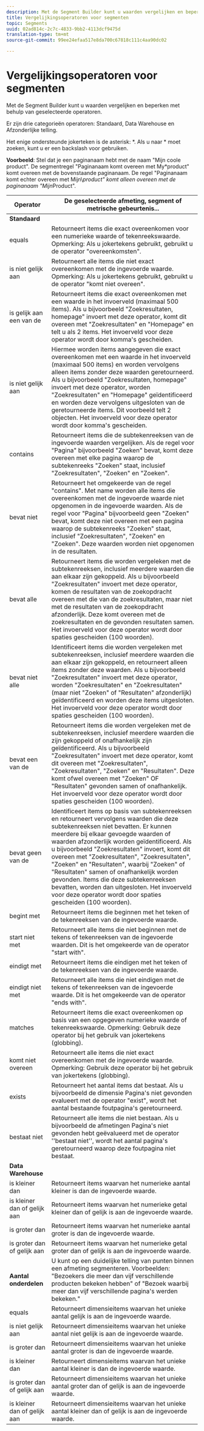 ```yaml
---
description: Met de Segment Builder kunt u waarden vergelijken en beperken met behulp van geselecteerde operatoren.
title: Vergelijkingsoperatoren voor segmenten
topic: Segments
uuid: 02ad814c-2c7c-4833-9bb2-4113dcf9475d
translation-type: tm+mt
source-git-commit: 99ee24efaa517e8da700c67818c111c4aa90dc02

---
```



# Vergelijkingsoperatoren voor segmenten

Met de Segment Builder kunt u waarden vergelijken en beperken met behulp van geselecteerde operatoren.

Er zijn drie categorieën operatoren: Standaard, Data Warehouse en Afzonderlijke telling.

Het enige ondersteunde jokerteken is de asterisk: *. Als u naar * moet zoeken, kunt u er een backslash voor gebruiken.

**Voorbeeld**: Stel dat je een paginanaam hebt met de naam &quot;Mijn coole product&quot;. De segmentregel &quot;Paginanaam komt overeen met My*product&quot; komt overeen met de bovenstaande paginanaam. De regel &quot;Paginanaam komt echter overeen met Mijn\\*product&quot; komt alleen overeen met de paginanaam &quot;Mijn*Product&quot;.

| Operator | De geselecteerde afmeting, segment of metrische gebeurtenis... |
|--- |--- |
| **Standaard** |  |
| equals | Retourneert items die exact overeenkomen voor een numerieke waarde of tekenreekswaarde. Opmerking:  Als u jokertekens gebruikt, gebruikt u de operator &quot;overeenkomsten&quot;. |
| is niet gelijk aan | Retourneert alle items die niet exact overeenkomen met de ingevoerde waarde.  Opmerking:  Als u jokertekens gebruikt, gebruikt u de operator &quot;komt niet overeen&quot;. |
| is gelijk aan een van de | Retourneert items die exact overeenkomen met een waarde in het invoerveld (maximaal 500 items). Als u bijvoorbeeld &quot;Zoekresultaten, homepage&quot; invoert met deze operator, komt dit overeen met &quot;Zoekresultaten&quot; en &quot;Homepage&quot; en telt u als 2 items. Het invoerveld voor deze operator wordt door komma&#39;s gescheiden. |
| is niet gelijk aan | Hiermee worden items aangegeven die exact overeenkomen met een waarde in het invoerveld (maximaal 500 items) en worden vervolgens alleen items zonder deze waarden geretourneerd. Als u bijvoorbeeld &quot;Zoekresultaten, homepage&quot; invoert met deze operator, worden &quot;Zoekresultaten&quot; en &quot;Homepage&quot; geïdentificeerd en worden deze vervolgens uitgesloten van de geretourneerde items. Dit voorbeeld telt 2 objecten. Het invoerveld voor deze operator wordt door komma&#39;s gescheiden. |
| contains | Retourneert items die de subtekenreeksen van de ingevoerde waarden vergelijken. Als de regel voor &quot;Pagina&quot; bijvoorbeeld &quot;Zoeken&quot; bevat, komt deze overeen met elke pagina waarop de subtekenreeks &quot;Zoeken&quot; staat, inclusief &quot;Zoekresultaten&quot;, &quot;Zoeken&quot; en &quot;Zoeken&quot;. |
| bevat niet | Retourneert het omgekeerde van de regel &quot;contains&quot;. Met name worden alle items die overeenkomen met de ingevoerde waarde niet opgenomen in de ingevoerde waarden. Als de regel voor &quot;Pagina&quot; bijvoorbeeld geen &quot;Zoeken&quot; bevat, komt deze niet overeen met een pagina waarop de subtekenreeks &quot;Zoeken&quot; staat, inclusief &quot;Zoekresultaten&quot;, &quot;Zoeken&quot; en &quot;Zoeken&quot;. Deze waarden worden niet opgenomen in de resultaten. |
| bevat alle | Retourneert items die worden vergeleken met de subtekenreeksen, inclusief meerdere waarden die aan elkaar zijn gekoppeld. Als u bijvoorbeeld &quot;Zoekresultaten&quot; invoert met deze operator, komen de resultaten van de zoekopdracht overeen met die van de zoekresultaten, maar niet met de resultaten van de zoekopdracht afzonderlijk. Deze komt overeen met de zoekresultaten en de gevonden resultaten samen. Het invoerveld voor deze operator wordt door spaties gescheiden (100 woorden). |
| bevat niet alle | Identificeert items die worden vergeleken met subtekenreeksen, inclusief meerdere waarden die aan elkaar zijn gekoppeld, en retourneert alleen items zonder deze waarden. Als u bijvoorbeeld &quot;Zoekresultaten&quot; invoert met deze operator, worden &quot;Zoekresultaten&quot; en &quot;Zoekresultaten&quot; (maar niet &quot;Zoeken&quot; of &quot;Resultaten&quot; afzonderlijk) geïdentificeerd en worden deze items uitgesloten. Het invoerveld voor deze operator wordt door spaties gescheiden (100 woorden). |
| bevat een van de | Retourneert items die worden vergeleken met de subtekenreeksen, inclusief meerdere waarden die zijn gekoppeld of onafhankelijk zijn geïdentificeerd. Als u bijvoorbeeld &quot;Zoekresultaten&quot; invoert met deze operator, komt dit overeen met &quot;Zoekresultaten&quot;, &quot;Zoekresultaten&quot;, &quot;Zoeken&quot; en &quot;Resultaten&quot;. Deze komt ofwel overeen met &quot;Zoeken&quot; OF &quot;Resultaten&quot; gevonden samen of onafhankelijk. Het invoerveld voor deze operator wordt door spaties gescheiden (100 woorden). |
| bevat geen van de | Identificeert items op basis van subtekenreeksen en retourneert vervolgens waarden die deze subtekenreeksen niet bevatten. Er kunnen meerdere bij elkaar gevoegde waarden of waarden afzonderlijk worden geïdentificeerd. Als u bijvoorbeeld &quot;Zoekresultaten&quot; invoert, komt dit overeen met &quot;Zoekresultaten&quot;, &quot;Zoekresultaten&quot;, &quot;Zoeken&quot; en &quot;Resultaten&quot;, waarbij &quot;Zoeken&quot; of &quot;Resultaten&quot; samen of onafhankelijk worden gevonden. Items die deze subtekenreeksen bevatten, worden dan uitgesloten. Het invoerveld voor deze operator wordt door spaties gescheiden (100 woorden). |
| begint met | Retourneert items die beginnen met het teken of de tekenreeksen van de ingevoerde waarde. |
| start niet met | Retourneert alle items die niet beginnen met de tekens of tekenreeksen van de ingevoerde waarden. Dit is het omgekeerde van de operator &quot;start with&quot;. |
| eindigt met | Retourneert items die eindigen met het teken of de tekenreeksen van de ingevoerde waarde. |
| eindigt niet met | Retourneert alle items die niet eindigen met de tekens of tekenreeksen van de ingevoerde waarde. Dit is het omgekeerde van de operator &quot;ends with&quot;. |
| matches | Retourneert items die exact overeenkomen op basis van een opgegeven numerieke waarde of tekenreekswaarde. Opmerking:  Gebruik deze operator bij het gebruik van jokertekens (globbing). |
| komt niet overeen | Retourneert alle items die niet exact overeenkomen met de ingevoerde waarde. Opmerking:  Gebruik deze operator bij het gebruik van jokertekens (globbing). |
| exists | Retourneert het aantal items dat bestaat. Als u bijvoorbeeld de dimensie Pagina&#39;s niet gevonden evalueert met de operator &quot;exist&quot;, wordt het aantal bestaande foutpagina&#39;s geretourneerd. |
| bestaat niet | Retourneert alle items die niet bestaan. Als u bijvoorbeeld de afmetingen Pagina&#39;s niet gevonden hebt geëvalueerd met de operator &#39;&#39;bestaat niet&#39;&#39;, wordt het aantal pagina&#39;s geretourneerd waarop deze foutpagina niet bestaat. |
| **Data Warehouse** |  |
| is kleiner dan | Retourneert items waarvan het numerieke aantal kleiner is dan de ingevoerde waarde. |
| is kleiner dan of gelijk aan | Retourneert items waarvan het numerieke getal kleiner dan of gelijk is aan de ingevoerde waarde. |
| is groter dan | Retourneert items waarvan het numerieke aantal groter is dan de ingevoerde waarde. |
| is groter dan of gelijk aan | Retourneert items waarvan het numerieke getal groter dan of gelijk is aan de ingevoerde waarde. |
| **Aantal onderdelen** | U kunt op een duidelijke telling van punten binnen een afmeting segmenteren. Voorbeelden: &quot;Bezoekers die meer dan vijf verschillende producten bekeken hebben&quot; of &quot;Bezoek waarbij meer dan vijf verschillende pagina&#39;s werden bekeken.&quot; |
| equals | Retourneert dimensieitems waarvan het unieke aantal gelijk is aan de ingevoerde waarde. |
| is niet gelijk aan | Retourneert dimensieitems waarvan het unieke aantal niet gelijk is aan de ingevoerde waarde. |
| is groter dan | Retourneert dimensieitems waarvan het unieke aantal groter is dan de ingevoerde waarde. |
| is kleiner dan | Retourneert dimensieitems waarvan het unieke aantal kleiner is dan de ingevoerde waarde. |
| is groter dan of gelijk aan | Retourneert dimensieitems waarvan het unieke aantal groter dan of gelijk is aan de ingevoerde waarde. |
| is kleiner dan of gelijk aan | Retourneert dimensieitems waarvan het unieke aantal kleiner dan of gelijk is aan de ingevoerde waarde. |

